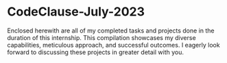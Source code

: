 # CodeClause-July-2023
Enclosed herewith are all of my completed tasks and projects done in the duration of this internship. This compilation showcases my diverse capabilities, meticulous approach, and successful outcomes. I eagerly look forward to discussing these projects in greater detail with you.
